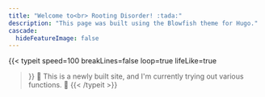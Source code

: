 ```yaml
---
title: "Welcome to<br> Rooting Disorder! :tada:"
description: "This page was built using the Blowfish theme for Hugo."
cascade:
  hideFeatureImage: false
---
```


{{< typeit 
  speed=100
  breakLines=false
  loop=true
  lifeLike=true
>}}
🚧 This is a newly built site, and I'm currently trying out various functions. 🚧
{{< /typeit >}}